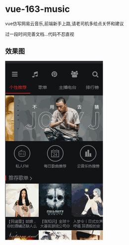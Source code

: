 # vue-163-music
vue仿写网易云音乐,前端新手上路,请老司机多给点关怀和建议

过一段时间完善文档...代码不忍直视

## 效果图
![](screenshot/dome.gif)


